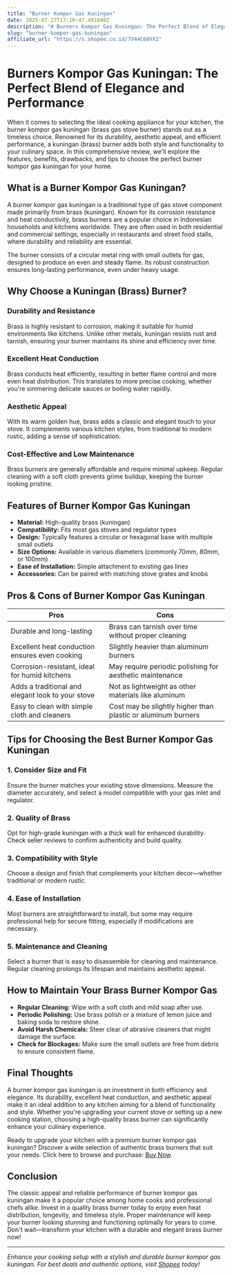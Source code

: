 ```yaml
---
title: "Burner Kompor Gas Kuningan"
date: 2025-07-27T17:10:47.491040Z
description: "# Burners Kompor Gas Kuningan: The Perfect Blend of Elegance and Performance..."
slug: "burner-kompor-gas-kuningan"
affiliate_url: "https://s.shopee.co.id/7V44C68VX2"
---
```

# Burners Kompor Gas Kuningan: The Perfect Blend of Elegance and Performance

When it comes to selecting the ideal cooking appliance for your kitchen, the burner kompor gas kuningan (brass gas stove burner) stands out as a timeless choice. Renowned for its durability, aesthetic appeal, and efficient performance, a kuningan (brass) burner adds both style and functionality to your culinary space. In this comprehensive review, we'll explore the features, benefits, drawbacks, and tips to choose the perfect burner kompor gas kuningan for your home.

## What is a Burner Kompor Gas Kuningan?

A burner kompor gas kuningan is a traditional type of gas stove component made primarily from brass (kuningan). Known for its corrosion resistance and heat conductivity, brass burners are a popular choice in Indonesian households and kitchens worldwide. They are often used in both residential and commercial settings, especially in restaurants and street food stalls, where durability and reliability are essential.

The burner consists of a circular metal ring with small outlets for gas, designed to produce an even and steady flame. Its robust construction ensures long-lasting performance, even under heavy usage.

## Why Choose a Kuningan (Brass) Burner?

### Durability and Resistance

Brass is highly resistant to corrosion, making it suitable for humid environments like kitchens. Unlike other metals, kuningan resists rust and tarnish, ensuring your burner maintains its shine and efficiency over time.

### Excellent Heat Conduction

Brass conducts heat efficiently, resulting in better flame control and more even heat distribution. This translates to more precise cooking, whether you're simmering delicate sauces or boiling water rapidly.

### Aesthetic Appeal

With its warm golden hue, brass adds a classic and elegant touch to your stove. It complements various kitchen styles, from traditional to modern rustic, adding a sense of sophistication.

### Cost-Effective and Low Maintenance

Brass burners are generally affordable and require minimal upkeep. Regular cleaning with a soft cloth prevents grime buildup, keeping the burner looking pristine.

## Features of Burner Kompor Gas Kuningan

- **Material:** High-quality brass (kuningan)
- **Compatibility:** Fits most gas stoves and regulator types
- **Design:** Typically features a circular or hexagonal base with multiple small outlets
- **Size Options:** Available in various diameters (commonly 70mm, 80mm, or 100mm)
- **Ease of Installation:** Simple attachment to existing gas lines
- **Accessories:** Can be paired with matching stove grates and knobs

## Pros & Cons of Burner Kompor Gas Kuningan

| **Pros** | **Cons** |
|------------|------------|
| Durable and long-lasting | Brass can tarnish over time without proper cleaning |
| Excellent heat conduction ensures even cooking | Slightly heavier than aluminum burners |
| Corrosion-resistant, ideal for humid kitchens | May require periodic polishing for aesthetic maintenance |
| Adds a traditional and elegant look to your stove | Not as lightweight as other materials like aluminum |
| Easy to clean with simple cloth and cleaners | Cost may be slightly higher than plastic or aluminum burners |

## Tips for Choosing the Best Burner Kompor Gas Kuningan

### 1. Consider Size and Fit

Ensure the burner matches your existing stove dimensions. Measure the diameter accurately, and select a model compatible with your gas inlet and regulator.

### 2. Quality of Brass

Opt for high-grade kuningan with a thick wall for enhanced durability. Check seller reviews to confirm authenticity and build quality.

### 3. Compatibility with Style

Choose a design and finish that complements your kitchen decor—whether traditional or modern rustic.

### 4. Ease of Installation

Most burners are straightforward to install, but some may require professional help for secure fitting, especially if modifications are necessary.

### 5. Maintenance and Cleaning

Select a burner that is easy to disassemble for cleaning and maintenance. Regular cleaning prolongs its lifespan and maintains aesthetic appeal.

## How to Maintain Your Brass Burner Kompor Gas

- **Regular Cleaning:** Wipe with a soft cloth and mild soap after use.
- **Periodic Polishing:** Use brass polish or a mixture of lemon juice and baking soda to restore shine.
- **Avoid Harsh Chemicals:** Steer clear of abrasive cleaners that might damage the surface.
- **Check for Blockages:** Make sure the small outlets are free from debris to ensure consistent flame.

## Final Thoughts

A burner kompor gas kuningan is an investment in both efficiency and elegance. Its durability, excellent heat conduction, and aesthetic appeal make it an ideal addition to any kitchen aiming for a blend of functionality and style. Whether you're upgrading your current stove or setting up a new cooking station, choosing a high-quality brass burner can significantly enhance your culinary experience.

Ready to upgrade your kitchen with a premium burner kompor gas kuningan? Discover a wide selection of authentic brass burners that suit your needs. Click here to browse and purchase: [Buy Now](https://s.shopee.co.id/7V44C68VX2).

## Conclusion

The classic appeal and reliable performance of burner kompor gas kuningan make it a popular choice among home cooks and professional chefs alike. Invest in a quality brass burner today to enjoy even heat distribution, longevity, and timeless style. Proper maintenance will keep your burner looking stunning and functioning optimally for years to come. Don't wait—transform your kitchen with a durable and elegant brass burner now!

---

*Enhance your cooking setup with a stylish and durable burner kompor gas kuningan. For best deals and authentic options, visit [Shopee](https://s.shopee.co.id/7V44C68VX2) today!*